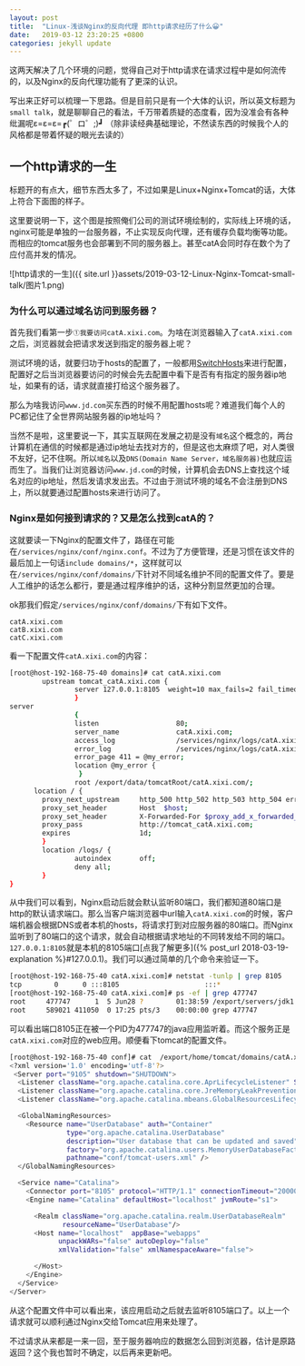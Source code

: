 ```yaml
---
layout: post
title:  "Linux-浅谈Nginx的反向代理 即http请求经历了什么😀"
date:   2019-03-12 23:20:25 +0800
categories: jekyll update
---
```


这两天解决了几个环境的问题，觉得自己对于http请求在请求过程中是如何流传的，以及Nginx的反向代理功能有了更深的认识。

写出来正好可以梳理一下思路。但是目前只是有一个大体的认识，所以英文标题为`small talk`，就是聊聊自己的看法，千万带着质疑的态度看，因为没准会有各种纰漏呢ε=ε=ε=┏(゜ロ゜;)┛ （除非读经典基础理论，不然读东西的时候我个人的风格都是带着怀疑的眼光去读的）

## 一个http请求的一生

标题开的有点大，细节东西太多了，不过如果是Linux+Nginx+Tomcat的话，大体上符合下面图的样子。

这里要说明一下，这个图是按照俺们公司的测试环境绘制的，实际线上环境的话，nginx可能是单独的一台服务器，不止实现反向代理，还有缓存负载均衡等功能。而相应的tomcat服务也会部署到不同的服务器上。甚至catA会同时存在数个为了应付高并发的情况。

![http请求的一生]({{ site.url }}assets/2019-03-12-Linux-Nginx-Tomcat-small-talk/图片1.png)

### 为什么可以通过域名访问到服务器？

首先我们看第一步`①我要访问catA.xixi.com`。为啥在浏览器输入了`catA.xixi.com`之后，浏览器就会把请求发送到指定的服务器上呢？

测试环境的话，就要归功于hosts的配置了，一般都用[SwitchHosts](https://github.com/oldj/SwitchHosts)来进行配置，配置好之后当浏览器要访问的时候会先去配置中看下是否有有指定的服务器ip地址，如果有的话，请求就直接打给这个服务器了。

那么为啥我访问`www.jd.com`买东西的时候不用配置hosts呢？难道我们每个人的PC都记住了全世界网站服务器的ip地址吗？

当然不是啦，这里要说一下，其实互联网在发展之初是没有`域名`这个概念的，两台计算机在通信的时候都是通过ip地址去找对方的，但是这也太麻烦了吧，对人类很不友好，记不住啊。所以`域名`以及`DNS(Domain Name Server，域名服务器)`也就应运而生了。当我们让浏览器访问`www.jd.com`的时候，计算机会去DNS上查找这个域名对应的ip地址，然后发请求发出去。不过由于测试环境的域名不会注册到DNS上，所以就要通过配置hosts来进行访问了。

### Nginx是如何接到请求的？又是怎么找到catA的？

这就要读一下Nginx的配置文件了，路径在可能在`/services/nginx/conf/nginx.conf`。不过为了方便管理，还是习惯在该文件的最后加上一句话`include domains/*`，这样就可以在`/services/nginx/conf/domains/`下针对不同域名维护不同的配置文件了。要是人工维护的话怎么都行，要是通过程序维护的话，这种分割显然更加的合理。

ok那我们假定`/services/nginx/conf/domains/`下有如下文件。
```
catA.xixi.com
catB.xixi.com
catC.xixi.com
```

看一下配置文件`catA.xixi.com`的内容：
```bash
[root@host-192-168-75-40 domains]# cat catA.xixi.com
        upstream tomcat_catA.xixi.com {
                server 127.0.0.1:8105  weight=10 max_fails=2 fail_timeout=30s;
                }
server
                {
                listen                   80;
                server_name              catA.xixi.com;
                access_log               /services/nginx/logs/catA.xixi.com/catA.xixi.com_access.log main;
                error_log                /services/nginx/logs/catA.xixi.com/catA.xixi.com_error.log warn;
                error_page 411 = @my_error;
                location @my_error {
                 }
                root /export/data/tomcatRoot/catA.xixi.com/;
      location / {
        proxy_next_upstream     http_500 http_502 http_503 http_504 error timeout invalid_header;
        proxy_set_header        Host  $host;
        proxy_set_header        X-Forwarded-For $proxy_add_x_forwarded_for;
        proxy_pass              http://tomcat_catA.xixi.com;
        expires                 1d;
        }
        location /logs/ {
                autoindex       off;
                deny all;
        }
}
```

从中我们可以看到，Nginx启动后就会默认监听80端口，我们都知道80端口是http的默认请求端口。那么当客户端浏览器中url输入`catA.xixi.com`的时候，客户端机器会根据DNS或者本机的hosts，将请求打到对应服务器的80端口。而Nginx监听到了80端口的这个请求，就会自动根据请求地址的不同转发给不同的端口。`127.0.0.1:8105`就是本机的8105端口[点我了解更多]({% post_url 2018-03-19-explanation %}#127.0.0.1)。我们可以通过简单的几个命令来验证一下。

```bash
[root@host-192-168-75-40 catA.xixi.com]# netstat -tunlp | grep 8105
tcp        0      0 :::8105                     :::*                        LISTEN      477747/java
[root@host-192-168-75-40 catA.xixi.com]# ps -ef | grep 477747
root     477747      1  5 Jun28 ?        01:38:59 /export/servers/jdk1.8.0_112/bin/java -Djava.util.logging.config.file=/export/home/tomcat/domains/catA.xixi.com/server1/conf/logging.properties -Djava.util.logging.manager=org.apache.juli.ClassLoaderLogManager -Djava.library.path=/usr/local/lib -server -Xms1024m -Xmx1024m -XX:MaxPermSize=256m -Djava.awt.headless=true -Dsun.net.client.defaultConnectTimeout=60000 -Dsun.net.client.defaultReadTimeout=60000 -Djmagick.systemclassloader=no -Dnetworkaddress.cache.ttl=300 -Dsun.net.inetaddr.ttl=300 -Djdk.tls.ephemeralDHKeySize=2048 -Djava.protocol.handler.pkgs=org.apache.catalina.webresources -Djava.endorsed.dirs=/export/servers/apache-tomcat-8.0.41/endorsed -classpath /export/servers/apache-tomcat-8.0.41/bin/bootstrap.jar:/export/servers/apache-tomcat-8.0.41/bin/tomcat-juli.jar -Dcatalina.base=/export/home/tomcat/domains/catA.xixi.com/server1 -Dcatalina.home=/export/servers/apache-tomcat-8.0.41 -Djava.io.tmpdir=/export/home/tomcat/domains/catA.xixi.com/server1/temp org.apache.catalina.startup.Bootstrap -config /export/home/tomcat/domains/catA.xixi.com/server1/conf/server.xml start
root     589021 411050  0 17:25 pts/3    00:00:00 grep 477747
```

可以看出端口8105正在被一个PID为477747的java应用监听着。而这个服务正是`catA.xixi.com`对应的web应用。顺便看下tomcat的配置文件。

```bash
[root@host-192-168-75-40 conf]# cat  /export/home/tomcat/domains/catA.xixi.com/server1/conf/server.xml
<?xml version='1.0' encoding='utf-8'?>
 <Server port="9105" shutdown="SHUTDOWN">
  <Listener className="org.apache.catalina.core.AprLifecycleListener" SSLEngine="on" />
  <Listener className="org.apache.catalina.core.JreMemoryLeakPreventionListener" />
  <Listener className="org.apache.catalina.mbeans.GlobalResourcesLifecycleListener" />

  <GlobalNamingResources>
    <Resource name="UserDatabase" auth="Container"
              type="org.apache.catalina.UserDatabase"
              description="User database that can be updated and saved"
              factory="org.apache.catalina.users.MemoryUserDatabaseFactory"
              pathname="conf/tomcat-users.xml" />
  </GlobalNamingResources>

  <Service name="Catalina">
    <Connector port="8105" protocol="HTTP/1.1" connectionTimeout="20000" redirectPort="8443"  URIEncoding="gbk" useBodyEncodingForURI="true"/>
    <Engine name="Catalina" defaultHost="localhost" jvmRoute="s1">

      <Realm className="org.apache.catalina.realm.UserDatabaseRealm"
             resourceName="UserDatabase"/>
      <Host name="localhost"  appBase="webapps"
            unpackWARs="false" autoDeploy="false"
            xmlValidation="false" xmlNamespaceAware="false">

      </Host>
    </Engine>
  </Service>
</Server>
```

从这个配置文件中可以看出来，该应用启动之后就去监听8105端口了。以上一个请求就可以顺利通过Nginx交给Tomcat应用来处理了。

不过请求从来都是一来一回，至于服务器响应的数据怎么回到浏览器，估计是原路返回？这个我也暂时不确定，以后再来更新吧。
